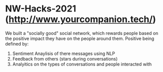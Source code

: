 # NW-Hacks-2021 (http://www.yourcompanion.tech/)
We built a "socially good" social network, which rewards people based on the positive impact they have on the people around them. Positive being defined by:

1) Sentiment Anaylisis of there messages using NLP
2) Feedback from others (stars during conversations)
3) Analyitics on the types of conversations and people interacted with
